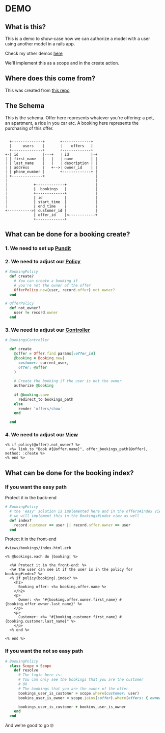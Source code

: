 # DEMO

## What is this?

This is a demo to show-case how we can authorize a model with a user using another model in a rails app.

Check my other demos [here](https://github.com/andrerferrer/dedemos#ded%C3%A9mos)

We'll implement this as a scope and in the create action.

## Where does this come from?

This was created from [this repo](https://github.com/andrerferrer/rename-references-demo) 

## The Schema
This is the schema.
Offer here represents whatever you're offering: a pet, an apartment, a ride in you car etc.
A booking here represents the purchasing of this offer.

```

  +--------------+       +-------------+
  |     users    |       |    offers   |
  +--------------+       +-------------+
+-| id           |---+   | id          |-+
| | first_name   |   |   | name        | |
| | last_name    |   |   | description | |
| | address      |   +-->| owner_id    | |
| | phone_number |       +-------------+ |
| +--------------+                       |
|                                        |
|            +-------------+             |
|            |  bookings   |             |
|            +-------------+             |
|            | id          |             |
|            | start_time  |             |
|            | end_time    |             |
+----------->| customer_id |             |
             | offer_id    |<------------+
             +-------------+

```

## What can be done for a booking create?

### 1. We need to set up [Pundit](https://github.com/varvet/pundit)
### 2. We need to adjust our [Policy](https://github.com/andrerferrer/pundit-outsourcing-demo/blob/master/app/policies/booking_policy.rb)
```ruby
# BookingPolicy
  def create?
    # You can create a booking if 
    # you're not the owner of the offer
    OfferPolicy.new(user, record.offer).not_owner?
  end
```

```ruby
# OfferPolicy
  def not_owner?
    user != record.owner
  end
```
### 3. We need to adjust our [Controller](https://github.com/andrerferrer/pundit-outsourcing-demo/blob/master/app/controllers/bookings_controller.rb)
```ruby
# BookingsController

  def create
    @offer = Offer.find params[:offer_id]
    @booking = Booking.new(
      customer: current_user,
      offer: @offer
    )
    
    # Create the booking if the user is not the owner 
    authorize @booking
  
    if @booking.save
      redirect_to bookings_path
    else
      render 'offers/show'
    end

  end
```
### 4. We need to adjust our [View](https://github.com/andrerferrer/pundit-outsourcing-demo/blob/master/app/views/offers/show.html.erb)
```erb
<% if policy(@offer).not_owner? %>
  <%= link_to "Book #{@offer.name}", offer_bookings_path(@offer), method: :create %>
<% end %>
```

## What can be done for the booking index?

### If you want the easy path

Protect it in the back-end

```ruby
# BookingPolicy
  # the 'easy' solution is implemented here and in the offers#index view as a conditional (if/else)
  # we will implement this in the Bookings#index view as well
  def index?
    record.customer == user || record.offer.owner == user
  end
```

Protect it in the front-end

```erb
#views/bookings/index.html.erb

<% @bookings.each do |booking| %>

  <%# Protect it in the front-end: %>
  <%# the user can see it if the user is in the policy for booking#index? %>
  <% if policy(booking).index? %>
    <h2>
      Booking offer: <%= booking.offer.name %>
    </h2>
    <p>
      Owner: <%= "#{booking.offer.owner.first_name} #{booking.offer.owner.last_name}" %>
    </p>
    <p>
      Customer: <%= "#{booking.customer.first_name} #{booking.customer.last_name}" %>
    </p>
  <% end %>

<% end %>
```

### If you want the not so easy path
```ruby
# BookingPolicy
  class Scope < Scope
    def resolve
      # The logic here is:
      # You can only see the bookings that you are the customer
      # OR
      # The bookings that you are the owner of the offer
      bookings_user_is_customer = scope.where(customer: user)
      bookins_user_is_owner = scope.joins(:offer).where(offers: { owner: user } )

      bookings_user_is_customer + bookins_user_is_owner
    end
  end
```

And we're good to go 🤓